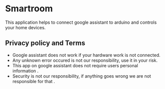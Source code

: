 # Smartroom
This application helps to connect google assistant to arduino and controls your home devices.

<h2>Privacy policy and Terms</h2>

* Google assistant does not work if your hardware work is not connected.
* Any unknown error occured is not our responsibility, use it in your risk.
* This app on google assistant does not require users personal information .
* Security is not our responsibility, if anything goes wrong we are not responsible for that .
